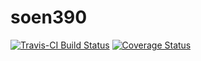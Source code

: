 soen390
=======

[![Travis-CI Build Status](https://api.travis-ci.org/ThomasRahn/soen390.png)](https://travis-ci.org/ThomasRahn/soen390)
[![Coverage Status](https://coveralls.io/repos/ThomasRahn/soen390/badge.png?branch=Development)](https://coveralls.io/r/ThomasRahn/soen390?branch=Development)